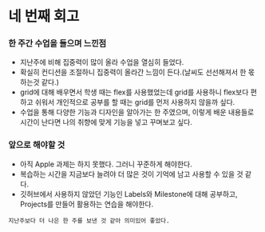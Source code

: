 # 네 번째 회고

### 한 주간 수업을 들으며 느낀점

- 지난주에 비해 집중력이 많이 올라 수업을 열심히 들었다.
- 확실히 컨디션을 조절하니 집중력이 올라간 느낌이 든다.(날씨도 선선해져서 한 몫하는것 같다.)
- grid에 대해 배우면서 학생 때는 flex를 사용했었는데 grid를 사용하니 flex보다 편하고 쉬워서 개인적으로 공부를 할 때는 grid를 먼저 사용하지 않을까 싶다.
- 수업을 통해 다양한 기능과 디자인을 알아가는 한 주였으며, 이렇게 배운 내용들로 시간이 난다면 나의 취향에 맞게 기능을 넣고 꾸며보고 싶다.

### 앞으로 해야할 것

- 아직 Apple 과제는 하지 못했다. 그러니 꾸준하게 해야한다.
- 복습하는 시간을 지금보다 늘려야 더 많은 것이 기억에 남고 사용할 수 있을 것 같다.
- 깃허브에서 사용하지 않았던 기능인 Labels와 Milestone에 대해 공부하고, Projects를 만들어 활용하는 연습을 해야한다.

`지난주보다 더 나은 한 주를 보낸 것 같아 의미있어 좋았다.`
